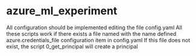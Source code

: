 # azure_ml_experiment

All configuration should be implemented editing the file config.yaml
All these scripts work if there exists a file named with the name defined azure.credentials_file configuration item in config.yaml
If this file does not exist, the script 0_get_principal will create a principal